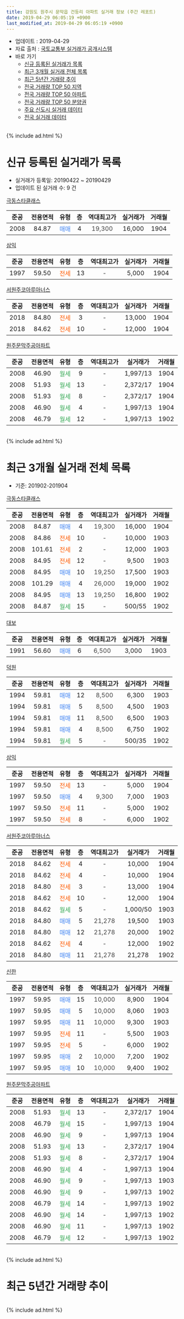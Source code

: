 ```yaml
---
title: 강원도 원주시 문막읍 건등리 아파트 실거래 정보 (주간 레포트)
date: 2019-04-29 06:05:19 +0900
last_modified_at: 2019-04-29 06:05:19 +0900
---
```


* 업데이트 : 2019-04-29
* 자료 출처 : [국토교통부 실거래가 공개시스템](http://rt.molit.go.kr)
* 바로 가기
    * [신규 등록된 실거래가 목록](#신규-등록된-실거래가-목록)
    * [최근 3개월 실거래 전체 목록](#최근-3개월-실거래-전체-목록)
    * [최근 5년간 거래량 추이](#최근-5년간-거래량-추이)
    * [전국 거래량 TOP 50 지역](https://inasie.github.io/apt-trade-info/최근-3개월-전국에서-가장-거래가-많이-발생한-지역)
    * [전국 거래량 TOP 50 아파트](https://inasie.github.io/apt-trade-info/최근-3개월-전국에서-가장-거래가-많이-발생한-아파트)
    * [전국 거래량 TOP 50 분양권](https://inasie.github.io/apt-trade-info/최근-3개월-전국에서-가장-거래가-많이-발생한-분양권)
    * [주요 신도시 실거래 데이터](https://inasie.github.io/apt-trade-info/주요-신도시)
    * [전국 실거래 데이터](https://inasie.github.io/apt-trade-info/전국)
<br>
{% include ad.html %}
<br>

# 신규 등록된 실거래가 목록
* 실거래가 등록일: 20190422 ~ 20190429
* 업데이트 된 실거래 수: 9 건


[극동스타클래스](https://search.naver.com/search.naver?query=%EA%B0%95%EC%9B%90%EB%8F%84+%EC%9B%90%EC%A3%BC%EC%8B%9C+%EB%AC%B8%EB%A7%89%EC%9D%8D+%EA%B1%B4%EB%93%B1%EB%A6%AC+%EA%B7%B9%EB%8F%99%EC%8A%A4%ED%83%80%ED%81%B4%EB%9E%98%EC%8A%A4)

|준공|전용면적|유형|층|역대최고가|실거래가|거래월|
|:---:|:---:|:---:|:---:|:---:|:---:|:---:|
|2008|84.87|<span style="color:#4285f3">매매</span>|4|<span style="color:#444444">19,300</span>|16,000|1904|

[삼익](https://search.naver.com/search.naver?query=%EA%B0%95%EC%9B%90%EB%8F%84+%EC%9B%90%EC%A3%BC%EC%8B%9C+%EB%AC%B8%EB%A7%89%EC%9D%8D+%EA%B1%B4%EB%93%B1%EB%A6%AC+%EC%82%BC%EC%9D%B5)

|준공|전용면적|유형|층|역대최고가|실거래가|거래월|
|:---:|:---:|:---:|:---:|:---:|:---:|:---:|
|1997|59.50|<span style="color:#ff5a00">전세</span>|13|<span style="color:#444444">-</span>|5,000|1904|

[서원주코아루아너스](https://search.naver.com/search.naver?query=%EA%B0%95%EC%9B%90%EB%8F%84+%EC%9B%90%EC%A3%BC%EC%8B%9C+%EB%AC%B8%EB%A7%89%EC%9D%8D+%EA%B1%B4%EB%93%B1%EB%A6%AC+%EC%84%9C%EC%9B%90%EC%A3%BC%EC%BD%94%EC%95%84%EB%A3%A8%EC%95%84%EB%84%88%EC%8A%A4)

|준공|전용면적|유형|층|역대최고가|실거래가|거래월|
|:---:|:---:|:---:|:---:|:---:|:---:|:---:|
|2018|84.80|<span style="color:#ff5a00">전세</span>|3|<span style="color:#444444">-</span>|13,000|1904|
|2018|84.62|<span style="color:#ff5a00">전세</span>|10|<span style="color:#444444">-</span>|12,000|1904|

[원주문막주공아파트](https://search.naver.com/search.naver?query=%EA%B0%95%EC%9B%90%EB%8F%84+%EC%9B%90%EC%A3%BC%EC%8B%9C+%EB%AC%B8%EB%A7%89%EC%9D%8D+%EA%B1%B4%EB%93%B1%EB%A6%AC+%EC%9B%90%EC%A3%BC%EB%AC%B8%EB%A7%89%EC%A3%BC%EA%B3%B5%EC%95%84%ED%8C%8C%ED%8A%B8)

|준공|전용면적|유형|층|역대최고가|실거래가|거래월|
|:---:|:---:|:---:|:---:|:---:|:---:|:---:|
|2008|46.90|<span style="color:#34a853">월세</span>|9|<span style="color:#444444">-</span>|1,997/13|1904|
|2008|51.93|<span style="color:#34a853">월세</span>|13|<span style="color:#444444">-</span>|2,372/17|1904|
|2008|51.93|<span style="color:#34a853">월세</span>|8|<span style="color:#444444">-</span>|2,372/17|1904|
|2008|46.90|<span style="color:#34a853">월세</span>|4|<span style="color:#444444">-</span>|1,997/13|1904|
|2008|46.79|<span style="color:#34a853">월세</span>|12|<span style="color:#444444">-</span>|1,997/13|1902|


<br>
{% include ad.html %}
<br>

# 최근 3개월 실거래 전체 목록
* 기준: 201902-201904


[극동스타클래스](https://search.naver.com/search.naver?query=%EA%B0%95%EC%9B%90%EB%8F%84+%EC%9B%90%EC%A3%BC%EC%8B%9C+%EB%AC%B8%EB%A7%89%EC%9D%8D+%EA%B1%B4%EB%93%B1%EB%A6%AC+%EA%B7%B9%EB%8F%99%EC%8A%A4%ED%83%80%ED%81%B4%EB%9E%98%EC%8A%A4)

|준공|전용면적|유형|층|역대최고가|실거래가|거래월|
|:---:|:---:|:---:|:---:|:---:|:---:|:---:|
|2008|84.87|<span style="color:#4285f3">매매</span>|4|<span style="color:#444444">19,300</span>|16,000|1904|
|2008|84.86|<span style="color:#ff5a00">전세</span>|10|<span style="color:#444444">-</span>|10,000|1903|
|2008|101.61|<span style="color:#ff5a00">전세</span>|2|<span style="color:#444444">-</span>|12,000|1903|
|2008|84.95|<span style="color:#ff5a00">전세</span>|12|<span style="color:#444444">-</span>|9,500|1903|
|2008|84.95|<span style="color:#4285f3">매매</span>|10|<span style="color:#444444">19,250</span>|17,500|1903|
|2008|101.29|<span style="color:#4285f3">매매</span>|4|<span style="color:#444444">26,000</span>|19,000|1902|
|2008|84.95|<span style="color:#4285f3">매매</span>|13|<span style="color:#444444">19,250</span>|16,800|1902|
|2008|84.87|<span style="color:#34a853">월세</span>|15|<span style="color:#444444">-</span>|500/55|1902|

[대보](https://search.naver.com/search.naver?query=%EA%B0%95%EC%9B%90%EB%8F%84+%EC%9B%90%EC%A3%BC%EC%8B%9C+%EB%AC%B8%EB%A7%89%EC%9D%8D+%EA%B1%B4%EB%93%B1%EB%A6%AC+%EB%8C%80%EB%B3%B4)

|준공|전용면적|유형|층|역대최고가|실거래가|거래월|
|:---:|:---:|:---:|:---:|:---:|:---:|:---:|
|1991|56.60|<span style="color:#4285f3">매매</span>|6|<span style="color:#444444">6,500</span>|3,000|1903|

[덕원](https://search.naver.com/search.naver?query=%EA%B0%95%EC%9B%90%EB%8F%84+%EC%9B%90%EC%A3%BC%EC%8B%9C+%EB%AC%B8%EB%A7%89%EC%9D%8D+%EA%B1%B4%EB%93%B1%EB%A6%AC+%EB%8D%95%EC%9B%90)

|준공|전용면적|유형|층|역대최고가|실거래가|거래월|
|:---:|:---:|:---:|:---:|:---:|:---:|:---:|
|1994|59.81|<span style="color:#4285f3">매매</span>|12|<span style="color:#444444">8,500</span>|6,300|1903|
|1994|59.81|<span style="color:#4285f3">매매</span>|5|<span style="color:#444444">8,500</span>|4,500|1903|
|1994|59.81|<span style="color:#4285f3">매매</span>|11|<span style="color:#444444">8,500</span>|6,500|1903|
|1994|59.81|<span style="color:#4285f3">매매</span>|4|<span style="color:#444444">8,500</span>|6,750|1902|
|1994|59.81|<span style="color:#34a853">월세</span>|5|<span style="color:#444444">-</span>|500/35|1902|

[삼익](https://search.naver.com/search.naver?query=%EA%B0%95%EC%9B%90%EB%8F%84+%EC%9B%90%EC%A3%BC%EC%8B%9C+%EB%AC%B8%EB%A7%89%EC%9D%8D+%EA%B1%B4%EB%93%B1%EB%A6%AC+%EC%82%BC%EC%9D%B5)

|준공|전용면적|유형|층|역대최고가|실거래가|거래월|
|:---:|:---:|:---:|:---:|:---:|:---:|:---:|
|1997|59.50|<span style="color:#ff5a00">전세</span>|13|<span style="color:#444444">-</span>|5,000|1904|
|1997|59.50|<span style="color:#4285f3">매매</span>|4|<span style="color:#444444">9,300</span>|7,000|1903|
|1997|59.50|<span style="color:#ff5a00">전세</span>|11|<span style="color:#444444">-</span>|5,000|1902|
|1997|59.50|<span style="color:#ff5a00">전세</span>|8|<span style="color:#444444">-</span>|6,000|1902|

[서원주코아루아너스](https://search.naver.com/search.naver?query=%EA%B0%95%EC%9B%90%EB%8F%84+%EC%9B%90%EC%A3%BC%EC%8B%9C+%EB%AC%B8%EB%A7%89%EC%9D%8D+%EA%B1%B4%EB%93%B1%EB%A6%AC+%EC%84%9C%EC%9B%90%EC%A3%BC%EC%BD%94%EC%95%84%EB%A3%A8%EC%95%84%EB%84%88%EC%8A%A4)

|준공|전용면적|유형|층|역대최고가|실거래가|거래월|
|:---:|:---:|:---:|:---:|:---:|:---:|:---:|
|2018|84.62|<span style="color:#ff5a00">전세</span>|4|<span style="color:#444444">-</span>|10,000|1904|
|2018|84.62|<span style="color:#ff5a00">전세</span>|4|<span style="color:#444444">-</span>|10,000|1904|
|2018|84.80|<span style="color:#ff5a00">전세</span>|3|<span style="color:#444444">-</span>|13,000|1904|
|2018|84.62|<span style="color:#ff5a00">전세</span>|10|<span style="color:#444444">-</span>|12,000|1904|
|2018|84.62|<span style="color:#34a853">월세</span>|5|<span style="color:#444444">-</span>|1,000/50|1903|
|2018|84.80|<span style="color:#4285f3">매매</span>|5|<span style="color:#444444">21,278</span>|19,500|1903|
|2018|84.80|<span style="color:#4285f3">매매</span>|12|<span style="color:#444444">21,278</span>|20,000|1902|
|2018|84.62|<span style="color:#ff5a00">전세</span>|4|<span style="color:#444444">-</span>|12,000|1902|
|2018|84.80|<span style="color:#4285f3">매매</span>|11|<span style="color:#444444">21,278</span>|21,278|1902|

[신한](https://search.naver.com/search.naver?query=%EA%B0%95%EC%9B%90%EB%8F%84+%EC%9B%90%EC%A3%BC%EC%8B%9C+%EB%AC%B8%EB%A7%89%EC%9D%8D+%EA%B1%B4%EB%93%B1%EB%A6%AC+%EC%8B%A0%ED%95%9C)

|준공|전용면적|유형|층|역대최고가|실거래가|거래월|
|:---:|:---:|:---:|:---:|:---:|:---:|:---:|
|1997|59.95|<span style="color:#4285f3">매매</span>|15|<span style="color:#444444">10,000</span>|8,900|1904|
|1997|59.95|<span style="color:#4285f3">매매</span>|5|<span style="color:#444444">10,000</span>|8,060|1903|
|1997|59.95|<span style="color:#4285f3">매매</span>|11|<span style="color:#444444">10,000</span>|9,300|1903|
|1997|59.95|<span style="color:#ff5a00">전세</span>|11|<span style="color:#444444">-</span>|5,500|1903|
|1997|59.95|<span style="color:#ff5a00">전세</span>|5|<span style="color:#444444">-</span>|6,000|1902|
|1997|59.95|<span style="color:#4285f3">매매</span>|2|<span style="color:#444444">10,000</span>|7,200|1902|
|1997|59.95|<span style="color:#4285f3">매매</span>|10|<span style="color:#444444">10,000</span>|9,400|1902|

[원주문막주공아파트](https://search.naver.com/search.naver?query=%EA%B0%95%EC%9B%90%EB%8F%84+%EC%9B%90%EC%A3%BC%EC%8B%9C+%EB%AC%B8%EB%A7%89%EC%9D%8D+%EA%B1%B4%EB%93%B1%EB%A6%AC+%EC%9B%90%EC%A3%BC%EB%AC%B8%EB%A7%89%EC%A3%BC%EA%B3%B5%EC%95%84%ED%8C%8C%ED%8A%B8)

|준공|전용면적|유형|층|역대최고가|실거래가|거래월|
|:---:|:---:|:---:|:---:|:---:|:---:|:---:|
|2008|51.93|<span style="color:#34a853">월세</span>|13|<span style="color:#444444">-</span>|2,372/17|1904|
|2008|46.79|<span style="color:#34a853">월세</span>|15|<span style="color:#444444">-</span>|1,997/13|1904|
|2008|46.90|<span style="color:#34a853">월세</span>|9|<span style="color:#444444">-</span>|1,997/13|1904|
|2008|51.93|<span style="color:#34a853">월세</span>|13|<span style="color:#444444">-</span>|2,372/17|1904|
|2008|51.93|<span style="color:#34a853">월세</span>|8|<span style="color:#444444">-</span>|2,372/17|1904|
|2008|46.90|<span style="color:#34a853">월세</span>|4|<span style="color:#444444">-</span>|1,997/13|1904|
|2008|46.90|<span style="color:#34a853">월세</span>|9|<span style="color:#444444">-</span>|1,997/13|1903|
|2008|46.90|<span style="color:#34a853">월세</span>|9|<span style="color:#444444">-</span>|1,997/13|1902|
|2008|46.79|<span style="color:#34a853">월세</span>|14|<span style="color:#444444">-</span>|1,997/13|1902|
|2008|46.90|<span style="color:#34a853">월세</span>|14|<span style="color:#444444">-</span>|1,997/13|1902|
|2008|46.90|<span style="color:#34a853">월세</span>|11|<span style="color:#444444">-</span>|1,997/13|1902|
|2008|46.79|<span style="color:#34a853">월세</span>|12|<span style="color:#444444">-</span>|1,997/13|1902|


<br>
{% include ad.html %}
<br>

# 최근 5년간 거래량 추이


<div style="width:100%;">
    <canvas id="deal_progress" height="200"></canvas>
</div>

<script>
new Chart(document.getElementById("deal_progress"), {
    type: 'line',
    data: {
        labels: ['201404','201405','201406','201407','201408','201409','201410','201411','201412','201501','201502','201503','201504','201505','201506','201507','201508','201509','201510','201511','201512','201601','201602','201603','201604','201605','201606','201607','201608','201609','201610','201611','201612','201701','201702','201703','201704','201705','201706','201707','201708','201709','201710','201711','201712','201801','201802','201803','201804','201805','201806','201807','201808','201809','201810','201811','201812','201901','201902','201903','201904'],
        datasets: [{
            label: '매매',
            pointRadius: 1,
            data: [13, 16, 8, 12, 6, 8, 15, 9, 6, 9, 11, 19, 21, 14, 13, 10, 6, 10, 18, 2, 16, 9, 19, 7, 11, 11, 11, 17, 9, 7, 5, 4, 7, 9, 12, 7, 11, 7, 11, 5, 4, 11, 6, 8, 7, 8, 18, 15, 25, 27, 27, 18, 8, 30, 10, 7, 6, 7, 7, 9, 2],
            borderColor: "rgba(255, 201, 14, 1)",
            backgroundColor: "rgba(255, 201, 14, 0.5)",
            fill: false,
            lineTension: 0
        },{
            label: '전월세',
            pointRadius: 1,
            data: [11, 12, 6, 9, 8, 10, 7, 8, 10, 22, 12, 6, 15, 12, 10, 16, 12, 6, 4, 11, 4, 8, 10, 10, 2, 6, 7, 3, 10, 8, 7, 6, 9, 14, 8, 8, 13, 12, 12, 10, 12, 9, 4, 4, 4, 6, 5, 10, 9, 27, 29, 26, 22, 21, 18, 14, 20, 22, 11, 6, 11],
            borderColor: "rgba(0, 141, 185, 1)",
            backgroundColor: "rgba(0, 141, 185, 0.5)",
            fill: false,
            lineTension: 0
        }
        ]
    },
    options: {
        responsive: true,
        title: {
            display: false
        },
        tooltips: {
            mode: 'index',
            intersect: false
        },
        hover: {
            mode: 'nearest',
            intersect: true
        },
        scales: {
            xAxes: [{
                display: true,
                scaleLabel: {
                    display: true,
                    labelString: '년/월'
                }
            }],
            yAxes: [{
                display: true,
                ticks: {
                    suggestedMin: 0,
                },
                scaleLabel: {
                    display: true,
                    labelString: '실거래 수'
                }
            }]
        }
    }
});

</script>


<br>
{% include ad.html %}
<br>

